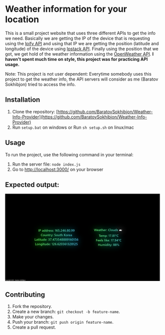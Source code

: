 # Weather information for your location
This is a small project website that uses three different APIs to get the info we need. Basically we are getting the IP of the device that is requesting using the [Ipify API](https://www.ipify.org/) and using that IP we are getting the position (latitude and longitude) of the device using [Ipstack API](https://ipstack.com/). Finally using the position that we got, we get hold of the weather information using the [OpenWeather API](https://openweathermap.org/). **I haven't spent much time on style, this project was for practicing API usage.**

Note: This project is not user dependent: Everytime somebody uses this project to get the weather info, the API servers will consider as me (Baratov Sokhibjon) tried to access the info.

## Installation
1. Clone the repository: [https://github.com/BaratovSokhibjon/Weather-Info-Provider](https://github.com/BaratovSokhibjon/Weather-Info-Provider)
2. Run ```setup.bat``` on windows or     Run ```sh setup.sh``` on linux/mac

## Usage
To run the project, use the following command in your terminal:
1. Run the server file: ``` node index.js ``` 
2. Go to [http://localhost:3000/](http://localhost:3000/) on your browser

## Expected output:
![Screenshot - image of weather info in Incheon](/Screenshots/Screenshot.png)

## Contributing
1. Fork the repository.
2. Create a new branch: `git checkout -b feature-name`.
3. Make your changes.
4. Push your branch: `git push origin feature-name`.
5. Create a pull request.
